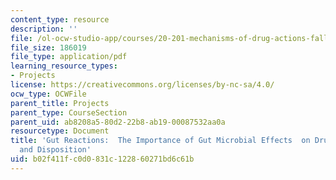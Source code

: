 ```yaml
---
content_type: resource
description: ''
file: /ol-ocw-studio-app/courses/20-201-mechanisms-of-drug-actions-fall-2013/b02f411fc0d0831c122860271bd6c61b_MIT20_201F13_AliceTzeng.pdf
file_size: 186019
file_type: application/pdf
learning_resource_types:
- Projects
license: https://creativecommons.org/licenses/by-nc-sa/4.0/
ocw_type: OCWFile
parent_title: Projects
parent_type: CourseSection
parent_uid: ab8208a5-80d2-22b8-ab19-00087532aa0a
resourcetype: Document
title: 'Gut Reactions:  The Importance of Gut Microbial Effects  on Drug Metabolism
  and Disposition'
uid: b02f411f-c0d0-831c-1228-60271bd6c61b
---
```

